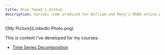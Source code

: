 ```yaml
---
title: Alex Fanet's Github
description: Various code produced for William and Mary's MSBA online program
---
```


![My Picture](LinkedIn Photo.png)

This is content I've developed for my courses:

- [Time Series Decomposition](/timeseries/index.md)
